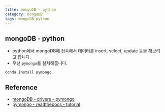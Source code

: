 ```yaml
---
title: mongoDB - python
category: mongoDB
tags: mongoDB python
---
```


## mongoDB - python

- python에서 mongoDB에 접속해서 데이터를 insert, select, update 등을 해보려고 합니다.
- 우선 `pymongo`를 설치해줍니다.

```shell
conda install pymongo
```




## Reference

- [mongoDB - drivers - pymongo](https://docs.mongodb.com/drivers/pymongo/)
- [pymongo - readthedocs - tutorial](https://pymongo.readthedocs.io/en/stable/tutorial.html)
